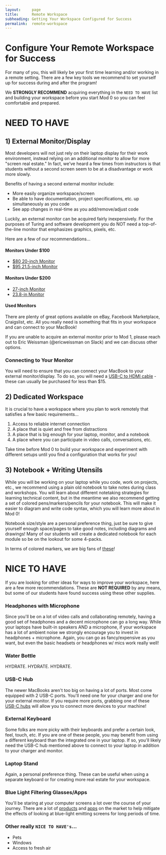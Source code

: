```yaml
---
layout:     page
title:      Remote Workspace
subheading: Getting Your Workspace Configured for Success
permalink:  remote-workspace
---
```


# Configure Your Remote Workspace for Success
For many of you, this will likely be your first time learning and/or working in a remote setting. There are a few key tools we recommend to set yourself up for success during and after the program! 

We **STRONGLY RECOMMEND** acquiring everything in the `NEED TO HAVE` list and building your workspace before you start Mod 0 so you can feel comfortable and prepared.

# NEED TO HAVE 
## 1) External Monitor/Display
Most developers will not just rely on their laptop display for their work environment, instead relying on an additional monitor to allow for more "screen real estate." In fact, we’ve heard a few times from instructors is that students without a second screen seem to be at a disadvantage or work more slowly. 

Benefits of having a second external monitor include:
- More easily organize workspace/screen
- Be able to have documentation, project specifications, etc. up simultaneously as you code
- See app changes in real-time as you add/remove/adjust code

Luckily, an external monitor can be acquired fairly inexpensively. For the purposes of Turing and software development you do NOT need a top-of-the-line monitor that emphasizes graphics, pixels, etc.

Here are a few of our recommendations...

#### Monitors Under $100
- [$80 20-inch Monitor](https://www.amazon.com/Sceptre-E205W-16003R-Frameless-Speakers-Metallic/dp/B07743412C/ref=sxts_b2b_sx_reorder?cv_ct_cx=lcd+monitor&dchild=1&keywords=lcd+monitor&pd_rd_i=B07743412C&pd_rd_r=0c812cd6-befb-4de8-8873-f1b800882195&pd_rd_w=MyZkw&pd_rd_wg=6OcWk&pf_rd_p=55e3f870-f610-46d5-a6bd-2adc9a5c4c7c&pf_rd_r=XJ84PHXFQTX5T4CKK98Y&qid=1614379222&sr=1-1-f5ebfd8e-82c1-4b4e-97d5-2aa47aa18b69)
- [$95 21.5-inch Monitor](https://www.amazon.com/Acer-SB220Q-Ultra-Thin-Frame-Monitor/dp/B07CVL2D2S/ref=sxin_9_ac_d_pm?ac_md=4-0-VW5kZXIgJDEwMA%3D%3D-ac_d_pm&cv_ct_cx=lcd+monitor&dchild=1&keywords=lcd+monitor&pd_rd_i=B07CVL2D2S&pd_rd_r=e18e21f2-ef3b-47b4-b60b-1826b48402ad&pd_rd_w=Ba0Xl&pd_rd_wg=IVynv&pf_rd_p=36deca3f-0240-4c64-a598-47f52c2ef1fb&pf_rd_r=XJ84PHXFQTX5T4CKK98Y&psc=1&qid=1614379222&sr=1-1-22d05c05-1231-4126-b7c4-3e7a9c0027d0)

#### Monitors Under $200
- [27-inch Monitor](https://www.amazon.com/Dell-backlit-Monitor-SE2719H-1080p/dp/B07KW6HFD1/ref=sxin_9_ac_d_pm?ac_md=5-1-QmV0d2VlbiAkMTAwIGFuZCAkMzAw-ac_d_pm&cv_ct_cx=lcd+monitor&dchild=1&keywords=lcd+monitor&pd_rd_i=B07KW6HFD1&pd_rd_r=e18e21f2-ef3b-47b4-b60b-1826b48402ad&pd_rd_w=Ba0Xl&pd_rd_wg=IVynv&pf_rd_p=36deca3f-0240-4c64-a598-47f52c2ef1fb&pf_rd_r=XJ84PHXFQTX5T4CKK98Y&psc=1&qid=1614379222&sr=1-2-22d05c05-1231-4126-b7c4-3e7a9c0027d0)
- [23.8-in Monitor](https://www.amazon.com/HP-24mh-FHD-Monitor-Built/dp/B08BF4CZSV/ref=sr_1_15?dchild=1&keywords=lcd+monitor&qid=1614379222&sr=8-15)

#### Used Monitors
There are plenty of great options available on eBay, Facebook Marketplace, Craigslist, etc. All you really need is something that fits in your workspace and can connect to your MacBook!

If you are unable to acquire an external monitor prior to Mod 1, please reach out to Eric Weissman (@ericweissman on Slack) and we can discuss other options.

### Connecting to Your Monitor
You will need to ensure that you can connect your MacBook to your external monitor/display. To do so, you will need a [USB-C to HDMI cable](https://www.amazon.com/uni-Thunderbolt-Compatible-MacBook-Surface/dp/B075V5JK36/ref=sr_1_4_mod_primary_lightning_deal?dchild=1&keywords=HDMI+to+USBC&qid=1614621192&s=electronics&sbo=Tc8eqSFhUl4VwMzbE4fw%2Fw%3D%3D&smid=A38T47GEW176IO&sr=1-4) - these can usually be purchased for less than $15.  


## 2) Dedicated Workspace
It is crucial to have a workspace where you plan to work remotely that satisfies a few basic requirements...
1. Access to reliable internet connection
1. A place that is quiet and free from distractions
1. A place that is big enough for your laptop, monitor, and a notebook
1. A place where you can participate in video calls, conversations, etc. 

Take time before Mod 0 to build your workspace and experiment with different setups until you find a configuration that works for you! 

## 3) Notebook + Writing Utensils
While you will be working on your laptop while you code, work on projects, etc., we recommend using a plain old notebook to take notes during class and workshops. You will learn about different notetaking strategies for learning technical content, but in the meantime we also recommend getting a set of colored pens/markers/pencils for your notebook. This will make it easier to diagram and write code syntax, which you will learn more about in Mod 0!

Notebook size/style are a personal preference thing, just be sure to give yourself enough space/pages to take good notes, including diagrams and drawings! Many of our students will create a dedicated notebook for each module so be on the lookout for some 4-packs.

In terms of colored markers, we are big fans of [these](https://smile.amazon.com/Colored-Journal-VITOLER-Fineliner-Planning/dp/B087CGYBYT/ref=sr_1_3_sspa?crid=1FMM19JOECXEP&dchild=1&keywords=colored+pens&qid=1614622054&sprefix=color%2Caps%2C215&sr=8-3-spons&psc=1&spLa=ZW5jcnlwdGVkUXVhbGlmaWVyPUEyUzc0MkRQSzBPMVlCJmVuY3J5cHRlZElkPUExMDMwNDU5VEJKT0Y3WlZKTk8zJmVuY3J5cHRlZEFkSWQ9QTA4MjUxNDEzS0lERFk4MUkyVEE0JndpZGdldE5hbWU9c3BfYXRmJmFjdGlvbj1jbGlja1JlZGlyZWN0JmRvTm90TG9nQ2xpY2s9dHJ1ZQ==)! 

# NICE TO HAVE
If you are looking for other ideas for ways to improve your workspace, here are a few more recommendations. These are **NOT REQUIRED** by any means, but some of our students have found success using these other supplies. 

### Headphones with Microphone
Since you'll be on a lot of video calls and collaborating remotely, having a good set of headphones and a decent microphone can go a long way. While your laptops have built-in speakers AND a microphone, if your workspace has a lot of ambient noise we strongly encourage you to invest in headphones + microphone. Again, you can go as fancy/expensive as you want, but even the basic headsets or headphones w/ mics work really well!

### Water Bottle
HYDRATE. HYDRATE. HYDRATE.

### USB-C Hub
The newer MacBooks aren't too big on having a lot of ports. Most come equipped with 2 USB-C ports. You'll need one for your charger and one for your external monitor. If you require more ports, grabbing one of these [USB-C hubs](https://www.amazon.com/Hiearcool-MacBook-Multiport-Compatible-Nintendo/dp/B07WPTG7NX/ref=sr_1_1_sspa?crid=87I337CM3VZM&dchild=1&keywords=usb+c+hub&qid=1614621164&s=electronics&sprefix=usb+c%2Celectronics%2C227&sr=1-1-spons&psc=1&spLa=ZW5jcnlwdGVkUXVhbGlmaWVyPUEyRE9CQ0FMR1NKVE9HJmVuY3J5cHRlZElkPUEwNTgxMDk0UzlJNkRQRjJEVlMzJmVuY3J5cHRlZEFkSWQ9QTA1MzU1MjAzR0JWNjdBUENLNDVPJndpZGdldE5hbWU9c3BfYXRmJmFjdGlvbj1jbGlja1JlZGlyZWN0JmRvTm90TG9nQ2xpY2s9dHJ1ZQ==) will allow you to connect more devices to your machine! 

### External Keyboard
Some folks are more picky with their keyboards and prefer a certain look, feel, touch, etc. If you are one of these people, you may benefit from using a different keyboard than the integrated one in your laptop. If so, you'll likely need the USB-C hub mentioned above to connect to your laptop in addition to your charger and monitor.

### Laptop Stand
Again, a personal preference thing. These can be useful when using a separate keyboard or for creating more real estate for your workspace.

### Blue Light Filtering Glasses/Apps
You'll be staring at your computer screens a lot over the course of your journey. There are a lot of [products](https://smile.amazon.com/s?k=blue+light+glasses&crid=8R6PG96S9O1&sprefix=blue+l%2Caps%2C218&ref=nb_sb_ss_midas-iss-sm_1_6) and [apps](https://www.geckoandfly.com/21437/blue-light-filter/) on the market to help mitigate the effects of looking at blue-light emitting screens for long periods of time.

### Other really `NICE TO HAVE's`...
- Pets
- Windows
- Access to fresh air
